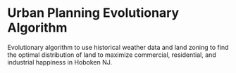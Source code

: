 # Urban Planning Evolutionary Algorithm  

Evolutionary algorithm to use historical weather data and land zoning to find the optimal distribution of land to maximize commercial, residential, and industrial happiness in Hoboken NJ.
